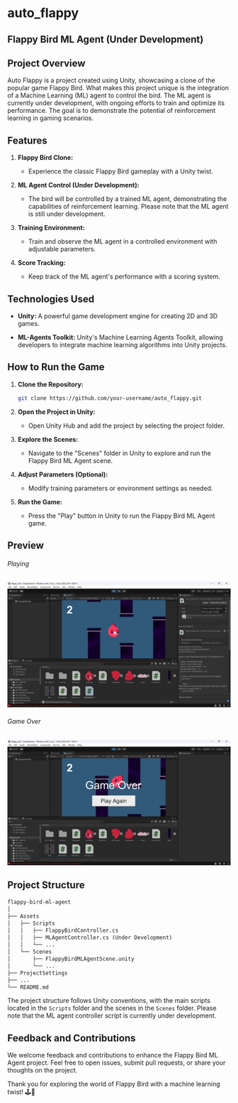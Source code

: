 # auto_flappy
## Flappy Bird ML Agent (Under Development)

## Project Overview

Auto Flappy is a project created using Unity, showcasing a clone of the popular game Flappy Bird. What makes this project unique is the integration of a Machine Learning (ML) agent to control the bird. The ML agent is currently under development, with ongoing efforts to train and optimize its performance. The goal is to demonstrate the potential of reinforcement learning in gaming scenarios.

## Features

1. **Flappy Bird Clone:**
   - Experience the classic Flappy Bird gameplay with a Unity twist.

2. **ML Agent Control (Under Development):**
   - The bird will be controlled by a trained ML agent, demonstrating the capabilities of reinforcement learning. Please note that the ML agent is still under development.

3. **Training Environment:**
   - Train and observe the ML agent in a controlled environment with adjustable parameters.

4. **Score Tracking:**
   - Keep track of the ML agent's performance with a scoring system.

## Technologies Used

- **Unity:** A powerful game development engine for creating 2D and 3D games.

- **ML-Agents Toolkit:** Unity's Machine Learning Agents Toolkit, allowing developers to integrate machine learning algorithms into Unity projects.

## How to Run the Game

1. **Clone the Repository:**
   ```bash
   git clone https://github.com/your-username/auto_flappy.git
   ```

2. **Open the Project in Unity:**
   - Open Unity Hub and add the project by selecting the project folder.

3. **Explore the Scenes:**
   - Navigate to the "Scenes" folder in Unity to explore and run the Flappy Bird ML Agent scene.

4. **Adjust Parameters (Optional):**
   - Modify training parameters or environment settings as needed.

5. **Run the Game:**
   - Press the "Play" button in Unity to run the Flappy Bird ML Agent game.

## Preview

###### Playing
![Playing](https://github.com/LBrzr/auto_flappy/blob/main/Screenshots/playing.png?raw=true)

###### Game Over
![Game Over](https://github.com/LBrzr/auto_flappy/blob/main/Screenshots/game_over.png?raw=true)

## Project Structure

```plaintext
flappy-bird-ml-agent
│
├── Assets
│   ├── Scripts
│   │   ├── FlappyBirdController.cs
│   │   ├── MLAgentController.cs (Under Development)
│   │   └── ...
│   └── Scenes
│       ├── FlappyBirdMLAgentScene.unity
│       └── ...
├── ProjectSettings
├── ...
└── README.md
```

The project structure follows Unity conventions, with the main scripts located in the `Scripts` folder and the scenes in the `Scenes` folder. Please note that the ML agent controller script is currently under development.

## Feedback and Contributions

We welcome feedback and contributions to enhance the Flappy Bird ML Agent project. Feel free to open issues, submit pull requests, or share your thoughts on the project.

Thank you for exploring the world of Flappy Bird with a machine learning twist! 🕹🤖
